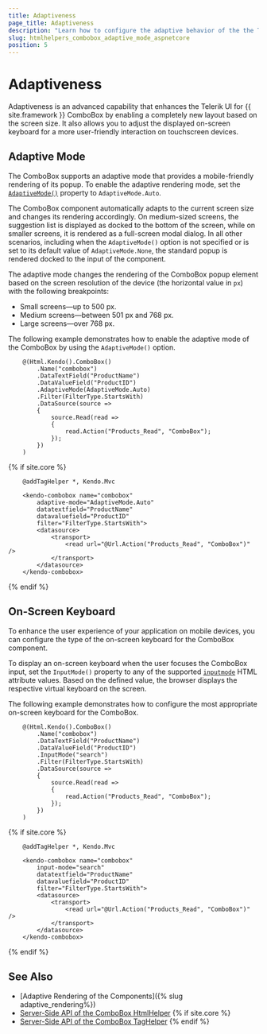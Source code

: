 ```yaml
---
title: Adaptiveness
page_title: Adaptiveness
description: "Learn how to configure the adaptive behavior of the the Telerik UI ComboBox component for {{ site.framework }}."
slug: htmlhelpers_combobox_adaptive_mode_aspnetcore
position: 5
---
```


# Adaptiveness

Adaptiveness is an advanced capability that enhances the Telerik UI for {{ site.framework }} ComboBox by enabling a completely new layout based on the screen size. It also allows you to adjust the displayed on-screen keyboard for a more user-friendly interaction on touchscreen devices.

## Adaptive Mode

The ComboBox supports an adaptive mode that provides a mobile-friendly rendering of its popup. To enable the adaptive rendering mode, set the [`AdaptiveMode()`](/api/kendo.mvc.ui.fluent/comboboxbuilder#adaptivemodekendomvcuiadaptivemode) property to `AdaptiveMode.Auto`.

The ComboBox component automatically adapts to the current screen size and changes its rendering accordingly. On medium-sized screens, the suggestion list is displayed as docked to the bottom of the screen, while on smaller screens, it is rendered as a full-screen modal dialog. In all other scenarios, including when the `AdaptiveMode()` option is not specified or is set to its default value of `AdaptiveMode.None`, the standard popup is rendered docked to the input of the component.

The adaptive mode changes the rendering of the ComboBox popup element based on the screen resolution of the device (the horizontal value in `px`) with the following breakpoints:

* Small screens&mdash;up to 500 px.
* Medium screens&mdash;between 501 px and 768 px.
* Large screens&mdash;over 768 px.

The following example demonstrates how to enable the adaptive mode of the ComboBox by using the `AdaptiveMode()` option.

```HtmlHelper
    @(Html.Kendo().ComboBox()
        .Name("combobox")
        .DataTextField("ProductName")
        .DataValueField("ProductID")
        .AdaptiveMode(AdaptiveMode.Auto)
        .Filter(FilterType.StartsWith)
        .DataSource(source =>
        {
            source.Read(read =>
            {
                read.Action("Products_Read", "ComboBox");
            });
        })
    )
```
{% if site.core %}
```TagHelper
    @addTagHelper *, Kendo.Mvc

    <kendo-combobox name="combobox"
        adaptive-mode="AdaptiveMode.Auto"
        datatextfield="ProductName"
        datavaluefield="ProductID"
        filter="FilterType.StartsWith">
        <datasource>
            <transport>
                <read url="@Url.Action("Products_Read", "ComboBox")" />
            </transport>
        </datasource>
    </kendo-combobox>
```
{% endif %}

## On-Screen Keyboard

To enhance the user experience of your application on mobile devices, you can configure the type of the on-screen keyboard for the ComboBox component.

To display an on-screen keyboard when the user focuses the ComboBox input, set the `InputMode()` property to any of the supported <a href="https://developer.mozilla.org/en-US/docs/Web/HTML/Global_attributes/inputmode#values" target="_blank">`inputmode`</a> HTML attribute values. Based on the defined value, the browser displays the respective virtual keyboard on the screen.

The following example demonstrates how to configure the most appropriate on-screen keyboard for the ComboBox.

```HtmlHelper
    @(Html.Kendo().ComboBox()
        .Name("combobox")
        .DataTextField("ProductName")
        .DataValueField("ProductID")
        .InputMode("search")
        .Filter(FilterType.StartsWith)
        .DataSource(source =>
        {
            source.Read(read =>
            {
                read.Action("Products_Read", "ComboBox");
            });
        })
    )
```
{% if site.core %}
```TagHelper
    @addTagHelper *, Kendo.Mvc

    <kendo-combobox name="combobox"
        input-mode="search"
        datatextfield="ProductName"
        datavaluefield="ProductID"
        filter="FilterType.StartsWith">
        <datasource>
            <transport>
                <read url="@Url.Action("Products_Read", "ComboBox")" />
            </transport>
        </datasource>
    </kendo-combobox>
```
{% endif %}

## See Also

* [Adaptive Rendering of the Components]({% slug adaptive_rendering%})
* [Server-Side API of the ComboBox HtmlHelper](/api/combobox)
{% if site.core %}
* [Server-Side API of the ComboBox TagHelper](/api/taghelpers/combobox)
{% endif %}